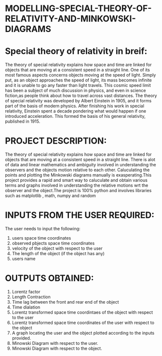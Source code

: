 # MODELLING-SPECIAL-THEORY-OF-RELATIVITY-AND-MINKOWSKI-DIAGRAMS
#
# Special theory of relativity in breif:
The theory of special relativity explains how space and time are linked for objects that are moving at a consistent speed in a straight line. One of its most famous aspects concerns objects moving at the speed of light. 
Simply put, as an object approaches the speed of light, its mass becomes infinite and it is unable to go any faster than light travels. This cosmic speed limit
has been a subject of much discussion in physics, and even in science fiction,as people think about how to travel across vast distances.
The theory of special relativity was developed by Albert Einstein in 1905, and it forms part of the basis of modern physics. After finishing his work in special relativity, Einstein spent a decade pondering what would happen if one introduced acceleration. This formed the basis of his general relativity, published in 1915.
#
# PROJECT DESCRIPTION:
The theory of special relativity explains how space and time are linked for objects that are moving at a consistent speed in a straight line.
There is alot of data and linear mathematics and ambiguity involved in understanding the observers and the objects motion relative to each other. Caluculating the points and plotting the Minkowski diagrams manually is exasperating.This project provides a rapid and smart way to caluculate and obtain various terms and graphs involved in understanding the relative motions wrt the observer and the object.The project is 100% python and involves libraries such as matplotlib , math, numpy and random 
#
# INPUTS FROM THE USER REQUIRED:
The user needs to input the following:
1. users space time coordinates
2. observed pbjects space time coordinates
3. velocity of the object with respect to the user
4. The length of the object (if the object has any)
5. users name
#
# OUTPUTS OBTAINED:
1. Lorentz factor
2. Length Contraction
3. Time lag between the front and rear end of the object
4. Time dialation
5. Lorentz transformed space time coordintaes of the object with respect to the user
6. Lorentz transformed space time coordinates of the user with respect to the object
7. A graph locating the user and the object plotted according to the inputs provided.
8. Minowski Diagram with respect to the user.
9. Minowski Diagram with respect to the object.
